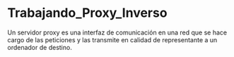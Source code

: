 # Trabajando_Proxy_Inverso
Un servidor proxy es una interfaz de comunicación en una red que se hace cargo de las peticiones y las transmite en calidad de representante a un ordenador de destino. 
